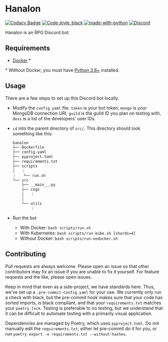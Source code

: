 # Hanalon

[![Codacy Badge](https://app.codacy.com/project/badge/Grade/34ef29ce098648089ecae0f460917353)](https://www.codacy.com/gh/sakura-no-hana/hanalon/dashboard)
[![Code style: black](https://img.shields.io/badge/code%20style-black-000000.svg)](https://github.com/psf/black)
[![made-with-python](https://img.shields.io/badge/Python-3.8&#8201;|&#8201;3.9&#8201;|&#8201;3.10-blue.svg)](https://www.python.org/)
[![Discord](https://img.shields.io/discord/715607808028049459.svg?label=&logo=discord&logoColor=ffffff&color=7389D8&labelColor=6A7EC2)](https://discord.gg/wKqGrKN)

Hanalon is an RPG Discord bot.

## Requirements

- [Docker](https://docs.docker.com/get-docker/) *

\* Without Docker, you must have [Python 3.8+](https://www.python.org/downloads/) installed.

## Usage

There are a few steps to set up this Discord bot locally.

- Modify the `config.yaml` file. `token` is your bot token, `mongo` is your MongoDB connection URI, `guild` is the guild ID you plan on testing with, `devs` is a list of the developers' user IDs.

- `cd` into the parent directory of `src/`. This directory should look something like this:

  ```txt
  hanalon
  ├── Dockerfile
  ├── config.yaml
  ├── pyproject.toml
  ├── requirements.txt
  ├── scripts
  │   ⋮
  ⋮   └── run.sh
  └── src
      ├── __main__.py
      ├── cogs
      │   ⋮
      │
      └── utils
          ⋮
  ```

- Run the bot

  - With Docker: `bash scripts/run.sh`
  - With Kubernetes: `bash scripts/run-kube.sh [shards=4]`
  - Without Docker: `bash scripts/run-nodocker.sh`

## Contributing

Pull requests are always welcome. Please open an issue so that other contributors may fix an issue if you are unable to fix it yourself. For feature requests and the like, please open issues.

Keep in mind that even as a side-project, we have standards here. Thus, we've set up a `.pre-commit-config.yaml` for your use. We currently only run a check with black, but the pre-commit hook makes sure that your code has sorted imports, is black compliant, and that your `requirements.txt` matches your `poetry.lock`. Testing is preferable to no testing, but we understand that it can be difficult to automate testing with a primarily visual application.

Dependencies are managed by Poetry, which uses `pyproject.toml`. Do not manually edit the `requirements.txt`; either let pre-commit do it for you, or run `poetry export -o requirements.txt --without-hashes`.
